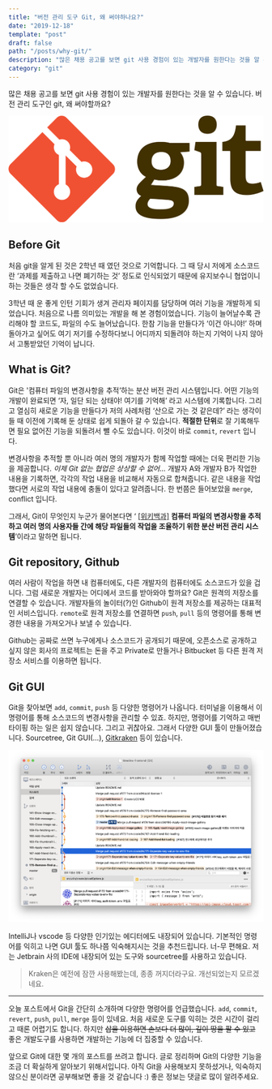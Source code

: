```yaml
---
title: "버전 관리 도구 Git, 왜 써야하나요?"
date: "2019-12-18"
template: "post"
draft: false
path: "/posts/why-git/"
description: "많은 채용 공고를 보면 git 사용 경험이 있는 개발자를 원한다는 것을 알 수 있습니다. 버전 관리 도구인 git, 왜 써야할까요? "
category: "git"
---
```


많은 채용 공고를 보면 git 사용 경험이 있는 개발자를 원한다는 것을 알 수 있습니다. 버전 관리 도구인 git, 왜 써야할까요?

![git logo](../../image/2019/2019-12-18-why-git/git.png)

## Before Git

처음 git을 알게 된 것은 2학년 때 였던 것으로 기억합니다. 그 때 당시 저에게 소스코드란 ‘과제를 제출하고 나면 폐기하는 것’ 정도로 인식되었기 때문에 유지보수니 협업이니 하는 것들은 생각 할 수도 없었습니다.

3학년 때 운 좋게 인턴 기회가 생겨 관리자 페이지를 담당하며 여러 기능을 개발하게 되었습니다. 처음으로 나름 의미있는 개발을 해 본 경험이었습니다. 기능이 늘어날수록 관리해야 할 코드도, 파일의 수도 늘어났습니다. 한참 기능을 만들다가 ‘이건 아니야!’ 하며 돌아가고 싶어도 여기 저기를 수정하다보니 어디까지 되돌려야 하는지 기억이 나지 않아서 고통받았던 기억이 납니다.

## What is Git?

Git은 '컴퓨터 파일의 변경사항을 추적’하는 분산 버전 관리 시스템입니다. 어떤 기능의 개발이 완료되면 ‘자, 일단 되는 상태야! 여기를 기억해’ 라고 시스템에 기록합니다. 그리고 열심히 새로운 기능을 만들다가 저의 사례처럼 ‘산으로 가는 것 같은데?’ 라는 생각이 들 때 이전에 기록해 둔 상태로 쉽게 되돌아 갈 수 있습니다. **적절한 단위**로 잘 기록해두면 필요 없어진 기능을 되돌려서 뺄 수도 있습니다. 이것이 바로 `commit`, `revert` 입니다.

변경사항을 추적할 뿐 아니라 여러 명의 개발자가 함께 작업할 때에는 더욱 편리한 기능을 제공합니다. _이제 Git 없는 협업은 상상할 수 없어…_ 개발자 A와 개발자 B가 작업한 내용을 기록하면, 각각의 작업 내용을 비교해서 자동으로 합쳐줍니다. 같은 내용을 작업했다면 서로의 작업 내용에 충돌이 있다고 알려줍니다. 한 번쯤은 들어보았을 `merge`, conflict 입니다.

그래서, Git이 무엇인지 누군가 물어본다면 ‘ [[위키백과]](<https://ko.wikipedia.org/wiki/깃_(소프트웨어)>) **컴퓨터 파일의 변경사항을 추적하고 여러 명의 사용자들 간에 해당 파일들의 작업을 조율하기 위한 분산 버전 관리 시스템**’이라고 말하면 됩니다.

## Git repository, Github

여러 사람이 작업을 하면 내 컴퓨터에도, 다른 개발자의 컴퓨터에도 소스코드가 있을 겁니다. 그럼 새로운 개발자는 어디에서 코드를 받아와야 할까요? Git은 원격의 저장소를 연결할 수 있습니다. 개발자들의 놀이터(?)인 Github이 원격 저장소를 제공하는 대표적인 서비스입니다. `remote`로 원격 저장소를 연결하면 `push`, `pull` 등의 명령어를 통해 변경한 내용을 가져오거나 보낼 수 있습니다.

Github는 공짜로 쓰면 누구에게나 소스코드가 공개되기 때문에, 오픈소스로 공개하고 싶지 않은 회사의 프로젝트는 돈을 주고 Private로 만들거나 Bitbucket 등 다른 원격 저장소 서비스를 이용하면 됩니다.

## Git GUI

Git을 찾아보면 `add`, `commit`, `push` 등 다양한 명령어가 나옵니다. 터미널을 이용해서 이 명령어를 통해 소스코드의 변경사항을 관리할 수 있죠. 하지만, 명령어를 기억하고 매번 타이핑 하는 일은 쉽지 않습니다. 그리고 귀찮아요. 그래서 다양한 GUI 툴이 만들어졌습니다. Sourcetree, Git GUI(…), [Gitkraken](https://www.gitkraken.com) 등이 있습니다.

![sourcetree](../../image/2019/2019-12-18-why-git/sourcetree.png)

IntelliJ나 vscode 등 다양한 인기있는 에디터에도 내장되어 있습니다. 기본적인 명령어를 익히고 나면 GUI 툴도 하나쯤 익숙해지시는 것을 추천드립니다. 너-무 편해요. 저는 Jetbrain 사의 IDE에 내장되어 있는 도구와 sourcetree를 사용하고 있습니다.

> Kraken은 예전에 잠깐 사용해봤는데, 종종 꺼지더라구요. 개선되었는지 모르겠네요.

---

오늘 포스트에서 Git을 간단히 소개하며 다양한 명령어를 언급했습니다. `add`, `commit`, `revert`, `push`, `pull`, `merge` 등이 있네요. 처음 새로운 도구를 익히는 것은 시간이 걸리고 때론 어렵기도 합니다. 하지만 ~~삽을 이용하면 손보다 더 많이, 깊이 땅을 팔 수 있고~~ 좋은 개발도구를 사용하면 개발하는 기능에 더 집중할 수 있습니다.

앞으로 Git에 대한 몇 개의 포스트를 쓰려고 합니다. 글로 정리하며 Git의 다양한 기능을 조금 더 확실하게 알아보기 위해서입니다. 아직 Git을 사용해보지 못하셨거나, 익숙하지 않으신 분이라면 공부해보면 좋을 것 같습니다 :) 좋은 정보는 댓글로 많이 알려주세요.
